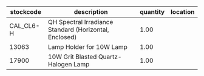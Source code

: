 |stockcode|description|quantity|location|
|---------|-----------|--------|--------|
|CAL_CL6-H|QH Spectral Irradiance Standard (Horizontal, Enclosed)|1.00||
|13063|Lamp Holder for 10W Lamp|1.00||
|17900|10W Grit Blasted Quartz-Halogen Lamp|1.00||
